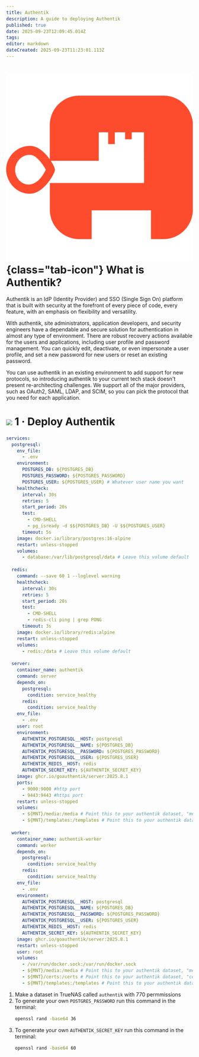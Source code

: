 ```yaml
---
title: Authentik
description: A guide to deploying Authentik
published: true
date: 2025-09-23T12:09:45.014Z
tags: 
editor: markdown
dateCreated: 2025-09-23T11:23:01.113Z
---
```


# ![](/authentik.png){class="tab-icon"} What is Authentik?

Authentik is an IdP (Identity Provider) and SSO (Single Sign On) platform that is built with security at the forefront of every piece of code, every feature, with an emphasis on flexibility and versatility.

With authentik, site administrators, application developers, and security engineers have a dependable and secure solution for authentication in almost any type of environment. There are robust recovery actions available for the users and applications, including user profile and password management. You can quickly edit, deactivate, or even impersonate a user profile, and set a new password for new users or reset an existing password.

You can use authentik in an existing environment to add support for new protocols, so introducing authentik to your current tech stack doesn't present re-architecting challenges. We support all of the major providers, such as OAuth2, SAML, LDAP, and SCIM, so you can pick the protocol that you need for each application.

# <img src="/docker.png" class="tab-icon"> 1 · Deploy Authentik
```yaml
services:
  postgresql:
    env_file:
      - .env
    environment:
      POSTGRES_DB: ${POSTGRES_DB}
      POSTGRES_PASSWORD: ${POSTGRES_PASSWORD}
      POSTGRES_USER: ${POSTGRES_USER} # Whatever user name you want
    healthcheck:
      interval: 30s
      retries: 5
      start_period: 20s
      test:
        - CMD-SHELL
        - pg_isready -d $${POSTGRES_DB} -U $${POSTGRES_USER}
      timeout: 5s
    image: docker.io/library/postgres:16-alpine
    restart: unless-stopped
    volumes:
      - database:/var/lib/postgresql/data # Leave this volume default
  
  redis:
    command: --save 60 1 --loglevel warning
    healthcheck:
      interval: 30s
      retries: 5
      start_period: 20s
      test:
        - CMD-SHELL
        - redis-cli ping | grep PONG
      timeout: 3s
    image: docker.io/library/redis:alpine
    restart: unless-stopped
    volumes:
      - redis:/data # Leave this volume default
  
  server:
    container_name: authentik
    command: server
    depends_on:
      postgresql:
        condition: service_healthy
      redis:
        condition: service_healthy
    env_file:
      - .env
    user: root
    environment:
      AUTHENTIK_POSTGRESQL__HOST: postgresql
      AUTHENTIK_POSTGRESQL__NAME: ${POSTGRES_DB}
      AUTHENTIK_POSTGRESQL__PASSWORD: ${POSTGRES_PASSWORD}
      AUTHENTIK_POSTGRESQL__USER: ${POSTGRES_USER}
      AUTHENTIK_REDIS__HOST: redis
      AUTHENTIK_SECRET_KEY: ${AUTHENTIK_SECRET_KEY}
    image: ghcr.io/goauthentik/server:2025.8.1
    ports:
      - 9000:9000 #http port
      - 9443:9443 #https port
    restart: unless-stopped
    volumes:
      - ${MNT}/media:/media # Point this to your authentik dataset, "media" folder will auto create on compose launch
      - ${MNT}/templates:/templates # Point this to your authentik dataset, "templates" folder will auto create on compose launch

  worker:
    container_name: authentik-worker
    command: worker
    depends_on:
      postgresql:
        condition: service_healthy
      redis:
        condition: service_healthy
    env_file:
      - .env
    environment:
      AUTHENTIK_POSTGRESQL__HOST: postgresql
      AUTHENTIK_POSTGRESQL__NAME: ${POSTGRES_DB}
      AUTHENTIK_POSTGRESQL__PASSWORD: ${POSTGRES_PASSWORD}
      AUTHENTIK_POSTGRESQL__USER: ${POSTGRES_USER}
      AUTHENTIK_REDIS__HOST: redis
      AUTHENTIK_SECRET_KEY: ${AUTHENTIK_SECRET_KEY}
    image: ghcr.io/goauthentik/server:2025.8.1
    restart: unless-stopped
    user: root
    volumes:
      - /var/run/docker.sock:/var/run/docker.sock
      - ${MNT}/media:/media # Point this to your authentik dataset, "media" folder will auto create on compose launch
      - ${MNT}/certs:/certs # Point this to your authentik dataset, "certs" folder will auto create on compose launch
      - ${MNT}/templates:/templates # Point this to your authentik dataset, "templates" folder will auto create on compose launch
```

1. Make a dataset in TrueNAS called `authentik` with 770 permmissions
1. To generate your own `POSTGRES_PASSWORD` run this command in the terminal:
    ```bash
    openssl rand -base64 36
    ```
1. To generate your own `AUTHENTIK_SECRET_KEY` run this command in the terminal:
    ```bash
    openssl rand -base64 60
    ```



